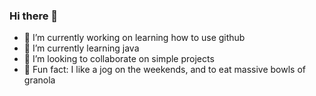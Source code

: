 ### Hi there 👋

- 🔭 I’m currently working on learning how to use github
- 🌱 I’m currently learning java
- 👯 I’m looking to collaborate on simple projects
- 🏃 Fun fact: I like a jog on the weekends, and to eat massive bowls of granola
